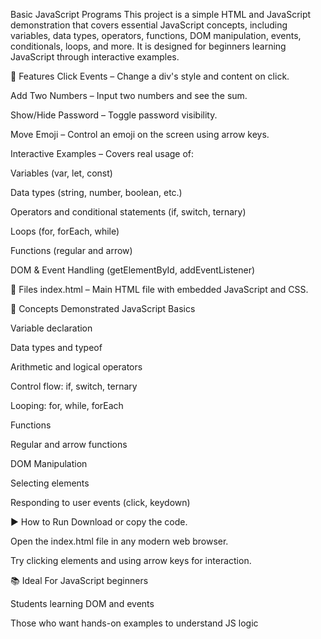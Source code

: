 Basic JavaScript Programs
This project is a simple HTML and JavaScript demonstration that covers essential JavaScript concepts, including variables, data types, operators, functions, DOM manipulation, events, conditionals, loops, and more. It is designed for beginners learning JavaScript through interactive examples.

🔧 Features
Click Events – Change a div's style and content on click.

Add Two Numbers – Input two numbers and see the sum.

Show/Hide Password – Toggle password visibility.

Move Emoji – Control an emoji on the screen using arrow keys.

Interactive Examples – Covers real usage of:

Variables (var, let, const)

Data types (string, number, boolean, etc.)

Operators and conditional statements (if, switch, ternary)

Loops (for, forEach, while)

Functions (regular and arrow)

DOM & Event Handling (getElementById, addEventListener)

📁 Files
index.html – Main HTML file with embedded JavaScript and CSS.

🧠 Concepts Demonstrated
JavaScript Basics

Variable declaration

Data types and typeof

Arithmetic and logical operators

Control flow: if, switch, ternary

Looping: for, while, forEach

Functions

Regular and arrow functions

DOM Manipulation

Selecting elements

Responding to user events (click, keydown)

▶️ How to Run
Download or copy the code.

Open the index.html file in any modern web browser.

Try clicking elements and using arrow keys for interaction.

📚 Ideal For
JavaScript beginners

Students learning DOM and events

Those who want hands-on examples to understand JS logic

